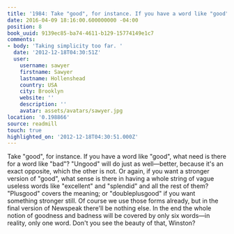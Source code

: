```yaml
---
title: '1984: Take "good", for instance. If you have a word like "good", w…'
date: 2016-04-09 18:16:00.600000000 -04:00
position: 8
book_uuid: 9139ec85-ba74-4611-b129-15774149e1c7
comments:
- body: 'Taking simplicity too far. '
  date: '2012-12-18T04:30:51Z'
  user:
    username: sawyer
    firstname: Sawyer
    lastname: Hollenshead
    country: USA
    city: Brooklyn
    website: ''
    description: ''
    avatar: assets/avatars/sawyer.jpg
location: '0.198866'
source: readmill
touch: true
highlighted_on: '2012-12-18T04:30:51.000Z'
---
```


Take "good", for instance. If you have a word like "good", what need is there for a word like "bad"? "Ungood" will do just as well—better, because it's an exact opposite, which the other is not. Or again, if you want a stronger version of "good", what sense is there in having a whole string of vague useless words like "excellent" and "splendid" and all the rest of them? "Plusgood" covers the meaning; or "doubleplusgood" if you want something stronger still. Of course we use those forms already, but in the final version of Newspeak there'll be nothing else. In the end the whole notion of goodness and badness will be covered by only six words—in reality, only one word. Don't you see the beauty of that, Winston?